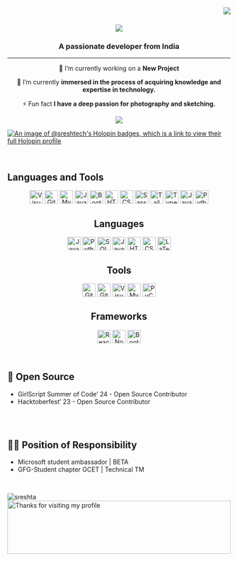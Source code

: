 <img align="right" src="https://visitor-badge.laobi.icu/badge?page_id=sreshtech.sreshtech" />

<h1 align="center">
    <img src="https://readme-typing-svg.herokuapp.com/?font=Righteous&size=35&center=true&vCenter=true&width=500&height=70&duration=4000&lines=Hi+There!+👋;+I'm+Sreshta!;" />
</h1>

<h3 align="center">A passionate developer from India </h3>
<hr/>
<div align="center">
 
 🔭 I’m currently working on a **New Project**
 
 🌱 I’m currently **immersed in the process of acquiring knowledge and expertise in technology.**

 ⚡ Fun fact **I have a deep passion for photography and sketching.**
 
 </div>
 <div align="center"> 
  <a href="mailto:kumarisreshta@gmail.com">
    <img src="https://img.shields.io/badge/Gmail-333333?style=for-the-badge&logo=gmail&logoColor=red" />
  
</div>





[![An image of @sreshtech's Holopin badges, which is a link to view their full Holopin profile](https://holopin.me/sreshtech)](https://holopin.io/@sreshtech)

<br>
<h2 align="left">Languages and Tools </h2>

<p align="center">
  <a href="https://code.visualstudio.com/" title="Visual Studio Code"><img src="https://github.com/get-icon/geticon/raw/master/icons/visual-studio-code.svg" alt="Visual Studio Code" width="30px" height="30px"></a>
  <a href="https://git-scm.com/" title="Git"><img src="https://github.com/get-icon/geticon/raw/master/icons/git-icon.svg" alt="Git" width="30px" height="30px"></a>
  <a href="https://dev.mysql.com/" title="MySQL"><img src="https://github.com/get-icon/geticon/raw/master/icons/mysql.svg" alt="MySQL" width="30px" height="30px"></a>
  <a href="https://www.java.com/" title="Java"><img src="https://github.com/get-icon/geticon/raw/master/icons/java.svg" alt="Java" width="30px" height="30px"></a>
  <a href="https://getbootstrap.com/" title="Bootstrap"><img src="https://github.com/get-icon/geticon/raw/master/icons/bootstrap.svg" alt="Bootstrap" width="30px" height="30px"></a>
  <a href="https://www.w3.org/TR/html5/" title="HTML5"><img src="https://github.com/get-icon/geticon/raw/master/icons/html-5.svg" alt="HTML5" width="30px" height="30px"></a>
  <a href="https://www.w3.org/TR/CSS/" title="CSS3"><img src="https://github.com/get-icon/geticon/raw/master/icons/css-3.svg" alt="CSS3" width="30px" height="30px"></a>
  <a href="https://sass-lang.com/" title="Sass"><img src="https://github.com/get-icon/geticon/raw/master/icons/sass.svg" alt="Sass" width="30px" height="30px"></a>
  <a href="https://tailwindcss.com/" title="Tailwind CSS"><img src="https://github.com/get-icon/geticon/raw/master/icons/tailwindcss-icon.svg" alt="Tailwind CSS" width="30px" height="30px"></a>
  <a href="https://www.typescriptlang.org/" title="Typescript"><img src="https://github.com/get-icon/geticon/raw/master/icons/typescript-icon.svg" alt="Typescript" width="30px" height="30px"></a>
  <a href="https://developer.mozilla.org/en-US/docs/Web/JavaScript" title="JavaScript"><img src="https://github.com/get-icon/geticon/raw/master/icons/javascript.svg" alt="JavaScript" width="30px" height="30px"></a>
  <a href="https://www.python.org/" title="Python"><img src="https://github.com/get-icon/geticon/raw/master/icons/python.svg" alt="Python" width="30px" height="30px"></a>
</p>

<h2 align="center">Languages</h2>
<p align="center">
  <img src="https://github.com/get-icon/geticon/raw/master/icons/java.svg" alt="Java" width="30px" height="30px">
  <img src="https://github.com/get-icon/geticon/raw/master/icons/python.svg" alt="Python" width="30px" height="30px">
  <img src="https://github.com/get-icon/geticon/raw/master/icons/mysql.svg" alt="SQL" width="30px" height="30px">
  <img src="https://github.com/get-icon/geticon/raw/master/icons/javascript.svg" alt="JavaScript" width="30px" height="30px">
  <img src="https://github.com/get-icon/geticon/raw/master/icons/html-5.svg" alt="HTML5" width="30px" height="30px">
  <img src="https://github.com/get-icon/geticon/raw/master/icons/css-3.svg" alt="CSS3" width="30px" height="30px">
  <img src="https://github.com/get-icon/geticon/raw/master/icons/latex.svg" alt="LaTeX" width="30px" height="30px">
</p>

<h2 align="center">Tools</h2>
<p align="center">
  <a href="https://git-scm.com/" title="Git"><img src="https://github.com/get-icon/geticon/raw/master/icons/git-icon.svg" alt="Git" width="30px" height="30px"></a>
  <a href="https://github.com/" title="GitHub"><img src="https://github.githubassets.com/images/modules/logos_page/GitHub-Mark.png" alt="GitHub" width="30px" height="30px"></a>
  <a href="https://code.visualstudio.com/" title="Visual Studio Code"><img src="https://github.com/get-icon/geticon/raw/master/icons/visual-studio-code.svg" alt="Visual Studio Code" width="30px" height="30px"></a>
  <a href="https://dev.mysql.com/" title="MySQL"><img src="https://github.com/get-icon/geticon/raw/master/icons/mysql.svg" alt="MySQL" width="30px" height="30px"></a>
  <a href="https://www.jetbrains.com/pycharm/" title="PyCharm"><img src="https://github.com/get-icon/geticon/raw/master/icons/pycharm.svg" alt="PyCharm" width="30px" height="30px"></a>
</p>

<h2 align="center">Frameworks</h2>
<p align="center">
  <a href="https://reactjs.org/" title="React"><img src="https://github.com/get-icon/geticon/raw/master/icons/react.svg" alt="React" width="30px" height="30px"></a>
  <a href="https://nodejs.org/" title="Node.js"><img src="https://github.com/get-icon/geticon/raw/master/icons/nodejs-icon.svg" alt="Node.js" width="30px" height="30px"></a>
  <a href="https://getbootstrap.com/" title="Bootstrap"><img src="https://github.com/get-icon/geticon/raw/master/icons/bootstrap.svg" alt="Bootstrap" width="30px" height="30px"></a>
</p>

<br>
<h2 align="left">🥑 Open Source </h2>

- GirlScript Summer of Code’ 24 - Open Source Contributor
- Hacktoberfest’ 23 - Open Source Contributor 
</br>

<br>
<h2 align="left">🙎‍♂️ Position of Responsibility</h2>

- Microsoft student ambassador | BETA
- GFG-Student chapter GCET | Technical TM
  


 <br> 
<p><img align="left" src="https://github-readme-stats.vercel.app/api/top-langs?username=sreshtech&show_icons=true&locale=en&layout=compact" alt="sreshta" /></p>

<img height="120" alt="Thanks for visiting my profile" width="100%" src="https://github.com/dibyendu415/dibyendu415/blob/master/marquee.svg" />
